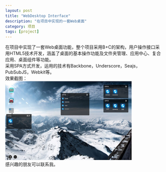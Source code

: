 ```yaml
---
layout: post
title: "WebDesktop Interface"
description: "在项目中实现的一套Web桌面"
category: 项目
tags: [project]
---
```



在项目中实现了一套Web桌面功能，整个项目采用B+C的架构，用户操作接口采用HTML5技术开发，涵盖了桌面的基本操作功能及文件夹管理、应用中心、复合应用、桌面组件等功能。  
采用SPA方式开发，运用的技术有Backbone，Underscore，Seajs，PubSubJS，Webkit等。  
效果截图：  
<img src="/images/webdesktop.jpg" width="80%">  
感兴趣的朋友可以联系我。